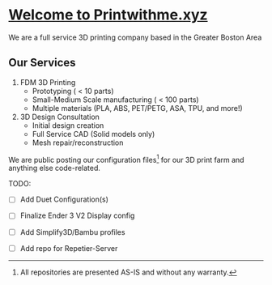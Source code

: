 
# [Welcome to Printwithme.xyz](https://printwithme.xyz)

We are a full service 3D printing company based in the Greater Boston Area 

## Our Services
1. FDM 3D Printing
   - Prototyping ( < 10 parts)
   - Small-Medium Scale manufacturing ( < 100 parts)
   - Multiple materials (PLA, ABS, PET/PETG, ASA, TPU, and more!)
2. 3D Design Consultation
   - Initial design creation
   - Full Service CAD (Solid models only)
   - Mesh repair/reconstruction 


We are public posting our configuration files[^1] for our 3D print farm and anything else code-related. 

TODO: 
- [ ] Add Duet Configuration(s)
- [ ] Finalize Ender 3 V2 Display config
- [ ] Add Simplify3D/Bambu profiles
- [ ] Add repo for Repetier-Server


[^1]: All repositories are presented AS-IS and without any warranty.
